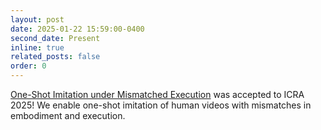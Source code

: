 ```yaml
---
layout: post
date: 2025-01-22 15:59:00-0400
second_date: Present
inline: true
related_posts: false
order: 0
---
```


[One-Shot Imitation under Mismatched Execution](https://portal-cornell.github.io/rhyme/) was accepted to ICRA 2025! We enable one-shot imitation of human videos with mismatches in embodiment and execution.
